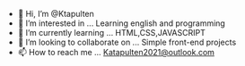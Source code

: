 - 👋 Hi, I’m @Ktapulten
- 👀 I’m interested in ... Learning english and programming
- 🌱 I’m currently learning ... HTML,CSS,JAVASCRIPT
- 💞️ I’m looking to collaborate on ... Simple front-end projects 
- 📫 How to reach me ... Katapulten2021@outlook.com
